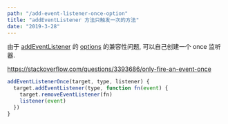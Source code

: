 ```yaml
---
path: "/add-event-listener-once-option"
title: "addEventListener 方法只触发一次的方法"
date: "2019-3-28"
---
```


由于 [addEventListener](https://developer.mozilla.org/en-US/docs/Web/API/EventTarget/addEventListener) 的 [options](https://developer.mozilla.org/en-US/docs/Web/API/EventTarget/addEventListener#Parameters) 的兼容性问题, 可以自己创建一个 once 监听器.

<https://stackoverflow.com/questions/3393686/only-fire-an-event-once>

```js
addEventListenerOnce(target, type, listener) {
  target.addEventListener(type, function fn(event) {
    target.removeEventListener(fn)
    listener(event)
  })
}
```
